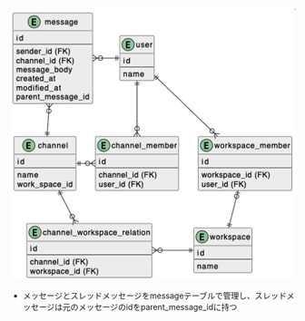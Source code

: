 ![](db-modeling-2.png)
  
- メッセージとスレッドメッセージをmessageテーブルで管理し、スレッドメッセージは元のメッセージのidをparent_message_idに持つ